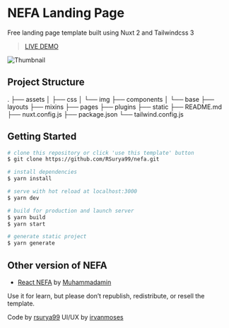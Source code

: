 # NEFA Landing Page

Free landing page template built using Nuxt 2 and Tailwindcss 3

> [LIVE DEMO](https://nefa.vercel.app/)

![Thumbnail](assets/img/thumbnail.jpg)

## Project Structure

.
├── assets
│ ├── css
│ └── img
├── components
│ └── base
├── layouts
├── mixins
├── pages
├── plugins
├── static
├── README.md
├── nuxt.config.js
├── package.json
└── tailwind.config.js

## Getting Started

```bash
# clone this repository or click 'use this template' button
$ git clone https://github.com/RSurya99/nefa.git

# install dependencies
$ yarn install

# serve with hot reload at localhost:3000
$ yarn dev

# build for production and launch server
$ yarn build
$ yarn start

# generate static project
$ yarn generate
```

## Other version of NEFA
- [React NEFA](https://github.com/hakimov-dev/nefa-react) by [Muhammadamin](https://github.com/hakimov-dev)

Use it for learn, but please don’t republish, redistribute, or resell the template.

Code by [rsurya99](https://github.com/rsurya99)
UI/UX by [irvanmoses](https://www.facebook.com/irvan.moses)
